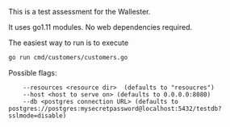 This is a test assessment for the Wallester.

It uses go1.11 modules. No web dependencies required.

The easiest way to run is to execute
```bash
go run cmd/customers/customers.go
```
 
Possible flags:
```
    --resources <resource dir>  (defaults to "resoucres")
    --host <host to serve on> (defaults to 0.0.0.0:8080)
    --db <postgres connection URL> (defaults to postgres://postgres:mysecretpassword@localhost:5432/testdb?sslmode=disable)
```

